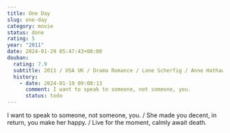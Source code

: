 ```yaml
---
title: One Day
slug: one-day
category: movie
status: done
rating: 5
year: "2011"
date: 2024-01-29 05:47:43+08:00
douban:
  rating: 7.9
  subtitle: 2011 / USA UK / Drama Romance / Lone Scherfig / Anne Hathaway, Jim Sturgess
  history:
    - date: 2024-01-19 09:08:13
      comment: I want to speak to someone, not someone, you.
      status: todo
---
```


I want to speak to someone, not someone, you. / She made you decent, in return, you make her happy. / Live for the moment, calmly await death.
